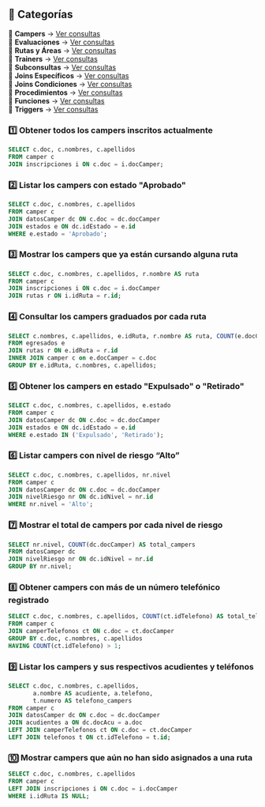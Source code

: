 ## 📂 Categorías  

📌 **Campers** → [Ver consultas](../../consultas-sql/1.campers/)  
📌 **Evaluaciones** → [Ver consultas](../../consultas-sql/2.evaluaciones/)  
📌 **Rutas y Áreas** → [Ver consultas](../../consultas-sql/3.rutas_Areas/)  
📌 **Trainers** → [Ver consultas](../../consultas-sql/4.trainers/)  
📌 **Subconsultas** → [Ver consultas](../../consultas-sql/5.SubConsultas/)  
📌 **Joins Específicos** → [Ver consultas](../../consultas-sql/7.Joins_específicos/)  
📌 **Joins Condiciones** → [Ver consultas](../../consultas-sql/8.joins_condiciones/)  
📌 **Procedimientos** → [Ver consultas](../../consultas-sql/9.procedimientos/)  
📌 **Funciones** → [Ver consultas](../../consultas-sql/10.funciones/)  
📌 **Triggers** → [Ver consultas](../../consultas-sql/11.triggers/)  

### 1️⃣ Obtener todos los campers inscritos actualmente
```sql
SELECT c.doc, c.nombres, c.apellidos 
FROM camper c
JOIN inscripciones i ON c.doc = i.docCamper;
```

### 2️⃣ Listar los campers con estado "Aprobado"
```sql
SELECT c.doc, c.nombres, c.apellidos 
FROM camper c
JOIN datosCamper dc ON c.doc = dc.docCamper
JOIN estados e ON dc.idEstado = e.id
WHERE e.estado = 'Aprobado';
```

### 3️⃣ Mostrar los campers que ya están cursando alguna ruta
```sql
SELECT c.doc, c.nombres, c.apellidos, r.nombre AS ruta 
FROM camper c
JOIN inscripciones i ON c.doc = i.docCamper
JOIN rutas r ON i.idRuta = r.id;
```

### 4️⃣ Consultar los campers graduados por cada ruta
```sql
SELECT c.nombres, c.apellidos, e.idRuta, r.nombre AS ruta, COUNT(e.docCamper) AS total_graduados 
FROM egresados e
JOIN rutas r ON e.idRuta = r.id
INNER JOIN camper c on e.docCamper = c.doc
GROUP BY e.idRuta, c.nombres, c.apellidos;
```

### 5️⃣ Obtener los campers en estado "Expulsado" o "Retirado"
```sql
SELECT c.doc, c.nombres, c.apellidos, e.estado
FROM camper c
JOIN datosCamper dc ON c.doc = dc.docCamper
JOIN estados e ON dc.idEstado = e.id
WHERE e.estado IN ('Expulsado', 'Retirado');
```

### 6️⃣ Listar campers con nivel de riesgo “Alto”
```sql
SELECT c.doc, c.nombres, c.apellidos, nr.nivel
FROM camper c
JOIN datosCamper dc ON c.doc = dc.docCamper
JOIN nivelRiesgo nr ON dc.idNivel = nr.id
WHERE nr.nivel = 'Alto';
```

### 7️⃣ Mostrar el total de campers por cada nivel de riesgo
```sql
SELECT nr.nivel, COUNT(dc.docCamper) AS total_campers 
FROM datosCamper dc
JOIN nivelRiesgo nr ON dc.idNivel = nr.id
GROUP BY nr.nivel;
```

### 8️⃣ Obtener campers con más de un número telefónico registrado
```sql
SELECT c.doc, c.nombres, c.apellidos, COUNT(ct.idTelefono) AS total_telefonos
FROM camper c
JOIN camperTelefonos ct ON c.doc = ct.docCamper
GROUP BY c.doc, c.nombres, c.apellidos
HAVING COUNT(ct.idTelefono) > 1;
```

### 9️⃣ Listar los campers y sus respectivos acudientes y teléfonos
```sql
SELECT c.doc, c.nombres, c.apellidos, 
       a.nombre AS acudiente, a.telefono, 
       t.numero AS telefono_campers
FROM camper c
JOIN datosCamper dc ON c.doc = dc.docCamper
JOIN acudientes a ON dc.docAcu = a.doc
LEFT JOIN camperTelefonos ct ON c.doc = ct.docCamper
LEFT JOIN telefonos t ON ct.idTelefono = t.id;
```

### 🔟 Mostrar campers que aún no han sido asignados a una ruta
```sql
SELECT c.doc, c.nombres, c.apellidos 
FROM camper c
LEFT JOIN inscripciones i ON c.doc = i.docCamper
WHERE i.idRuta IS NULL;
```

